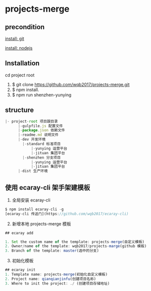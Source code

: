 # projects-merge

## precondition

[install: git](https://git-scm.com/downloads)

[install: nodejs](http://nodejs.cn/download/)

## Installation

cd project root

1. $ git clone https://github.com/wqb2017/projects-merge.git
2. $ npm install.
3. $ npm run shenzhen-yunying

## structure

```js
|- project-root 项目跟目录
      |-gulpfile.js 配置文件
      |-package.json 依赖文件
      |-readme.md 说明文件
      |-dev 开发环境
        |-standard 标准项目
            |-yunying 运营平台
            |-jituan 集团平台
        |-shenzhen 分支项目
            |-yunying 运营平台
            |-jituan 集团平台
      |-dist 生产环境
```

## 使用 ecaray-cli 架手架建模板

1. 全局安装 ecaray-cli

```js
$ npm install ecaray-cli -g  
[ecaray-cli 传送门](https://github.com/wqb2017/ecaray-cli)
```

2. 新增本地 projects-merge 模板

```js
## ecaray add

1. Set the custom name of the template: projects-merge(自定义模板)
2. Owner/name of the template: wqb2017/projects-marge(github 模板)
3. Branch of the template: master(选中的分支)
```

3. 初始化模板

```js
## ecaray init
1. Template name: projects-merge(初始化自定义模板)
2. Project name: qianqianjinfu(创建项目名称)
3. Where to init the project: ./ (创建项目存储地址)
```
